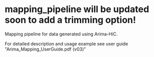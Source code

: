 # mapping_pipeline will be updated soon to add a trimming option!
Mapping pipeline for data generated using Arima-HiC.

For detailed description and usage example see user guide "Arima_Mapping_UserGuide.pdf (v03)"
